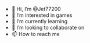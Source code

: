 - 👋 Hi, I’m @Jet77200
- 👀 I’m interested in games
- 🌱 I’m currently learning
- 💞️ I’m looking to collaborate on 
- 📫 How to reach me 

<!---
Jet77200/Jet77200 is a ✨ special ✨ repository because its `README.md` (this file) appears on your GitHub profile.
You can click the Preview link to take a look at your changes.
--->
